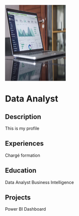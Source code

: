 <img src="https://github.com/ivancor93/Portfolio/blob/main/assets/data-analyst-picture.jpg" width=200 height=250 />

# Data Analyst
## Description
This is my profile

## Experiences
Chargé formation

## Education
Data Analyst Business Intelligence

## Projects
Power BI Dashboard
